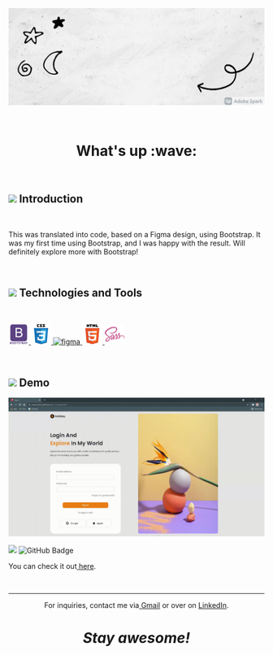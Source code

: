 ![banner](banner.gif)

<br>

<h1 align='center'> What's up :wave:</h1>
<br>

## <img src="https://media.giphy.com/media/mGcNjsfWAjY5AEZNw6/giphy.gif" width="50"> Introduction

<br>

<p align='left'>
This was translated into code, based on a Figma design, using Bootstrap. It was my first time using Bootstrap, and I was happy with the result. Will definitely explore more with Bootstrap!
</p>
<br>

## <img src="https://media.giphy.com/media/fYSnHlufseco8Fh93Z/giphy.gif" width="30"> Technologies and Tools
<br>

<p align="left"> <a href="https://getbootstrap.com" target="_blank"> <img src="https://raw.githubusercontent.com/devicons/devicon/master/icons/bootstrap/bootstrap-plain-wordmark.svg" alt="bootstrap" width="40" height="40"/> </a> <a href="https://www.w3schools.com/css/" target="_blank"> <img src="https://raw.githubusercontent.com/devicons/devicon/master/icons/css3/css3-original-wordmark.svg" alt="css3" width="40" height="40"/> </a> <a href="https://www.figma.com/" target="_blank"> <img src="https://www.vectorlogo.zone/logos/figma/figma-icon.svg" alt="figma" width="40" height="40"/> </a> <a href="https://www.w3.org/html/" target="_blank"> <img src="https://raw.githubusercontent.com/devicons/devicon/master/icons/html5/html5-original-wordmark.svg" alt="html5" width="40" height="40"/> </a> <a href="https://sass-lang.com" target="_blank"> <img src="https://raw.githubusercontent.com/devicons/devicon/master/icons/sass/sass-original.svg" alt="sass" width="40" height="40"/> </a> </p>

<br>

## <img src="https://media.giphy.com/media/VgCDAzcKvsR6OM0uWg/giphy.gif" width="50"> Demo 

![banner](demo.gif)

<p align="left">
<a><img src="https://komarev.com/ghpvc/?username=jmbanasihan">
</a>
<a><img src="https://img.shields.io/github/followers/jmbanasihan?label=Followers&style=social" alt="GitHub Badge"></a>
</p>

<p align='left'>You can check it out<a href="https://jmbanasihan.github.io/sign-in-page/public/"> here</a>.</p> 

<br><hr>



<p align='center'>For inquiries, contact me via<a href = "mailto:janimargaret09@gmail.com"> Gmail</a> or over on <a href="https://www.linkedin.com/in/janiel-banasihan/">LinkedIn</a>.</p>

<h1 align='center'><i>Stay awesome!</i></h1>